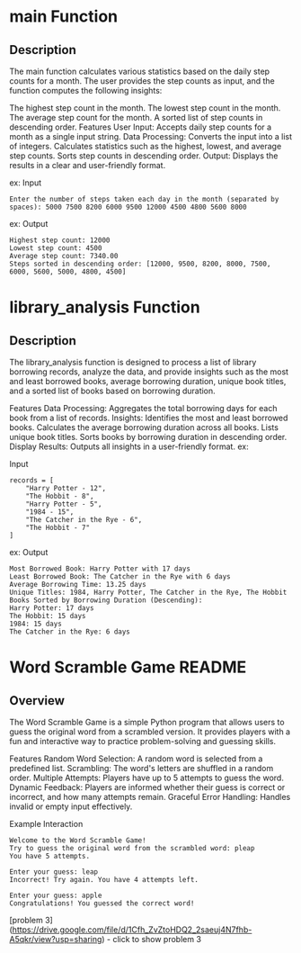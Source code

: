 # main Function
## Description
The main function calculates various statistics based on the daily step counts for a month. The user provides the step counts as input, and the function computes the following insights:

The highest step count in the month.
The lowest step count in the month.
The average step count for the month.
A sorted list of step counts in descending order.
Features
User Input: Accepts daily step counts for a month as a single input string.
Data Processing:
Converts the input into a list of integers.
Calculates statistics such as the highest, lowest, and average step counts.
Sorts step counts in descending order.
Output: Displays the results in a clear and user-friendly format.

ex:
Input
```
Enter the number of steps taken each day in the month (separated by spaces): 5000 7500 8200 6000 9500 12000 4500 4800 5600 8000
```
ex:
Output
```
Highest step count: 12000
Lowest step count: 4500
Average step count: 7340.00
Steps sorted in descending order: [12000, 9500, 8200, 8000, 7500, 6000, 5600, 5000, 4800, 4500]
```

# library_analysis Function
## Description
The library_analysis function is designed to process a list of library borrowing records, analyze the data, and provide insights such as the most and least borrowed books, average borrowing duration, unique book titles, and a sorted list of books based on borrowing duration.

Features
Data Processing: Aggregates the total borrowing days for each book from a list of records.
Insights:
Identifies the most and least borrowed books.
Calculates the average borrowing duration across all books.
Lists unique book titles.
Sorts books by borrowing duration in descending order.
Display Results: Outputs all insights in a user-friendly format.
ex:

Input
```
records = [
    "Harry Potter - 12",
    "The Hobbit - 8",
    "Harry Potter - 5",
    "1984 - 15",
    "The Catcher in the Rye - 6",
    "The Hobbit - 7"
]
```
ex:
Output
```
Most Borrowed Book: Harry Potter with 17 days
Least Borrowed Book: The Catcher in the Rye with 6 days
Average Borrowing Time: 13.25 days
Unique Titles: 1984, Harry Potter, The Catcher in the Rye, The Hobbit
Books Sorted by Borrowing Duration (Descending):
Harry Potter: 17 days
The Hobbit: 15 days
1984: 15 days
The Catcher in the Rye: 6 days
```
# Word Scramble Game README
## Overview
The Word Scramble Game is a simple Python program that allows users to guess the original word from a scrambled version. It provides players with a fun and interactive way to practice problem-solving and guessing skills.

Features
Random Word Selection: A random word is selected from a predefined list.
Scrambling: The word's letters are shuffled in a random order.
Multiple Attempts: Players have up to 5 attempts to guess the word.
Dynamic Feedback: Players are informed whether their guess is correct or incorrect, and how many attempts remain.
Graceful Error Handling: Handles invalid or empty input effectively.

Example Interaction
```
Welcome to the Word Scramble Game!
Try to guess the original word from the scrambled word: pleap
You have 5 attempts.

Enter your guess: leap
Incorrect! Try again. You have 4 attempts left.

Enter your guess: apple
Congratulations! You guessed the correct word!
```
[problem 3] (https://drive.google.com/file/d/1Cfh_ZvZtoHDQ2_2saeuj4N7fhb-A5qkr/view?usp=sharing) - click to show problem 3
